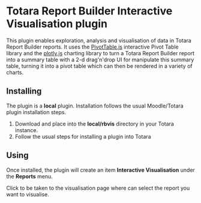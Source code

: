 
# Totara Report Builder Interactive Visualisation plugin
This plugin enables exploration, analysis and visualisation of data in Totara Report Builder reports.
It uses the [PivotTable.js](https://github.com/nicolaskruchten/pivottable) interactive Pivot Table library and the [plotly.js](https://github.com/plotly/plotly.js) charting library to turn a Totara Report Builder report into a summary table with a 2-d drag'n'drop UI for manipulate this summary table, turning it into a pivot table which can then be rendered in a variety of charts.

## Installing
The plugin is a __local__ plugin. Installation follows the usual Moodle/Totara plugin installation steps.
1. Download and place into the __local/rbvis__ directory in your Totara instance.
2. Follow the usual steps for installing a plugin into Totara

## Using
Once installed, the plugin will create an item __Interactive Visualisation__ under the __Reports__ menu. 

Click to be taken to the visualisation page where can select the report you want to visualise.
